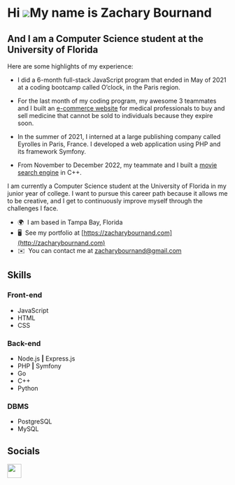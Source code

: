 Hi ![](https://user-images.githubusercontent.com/18350557/176309783-0785949b-9127-417c-8b55-ab5a4333674e.gif)My name is Zachary Bournand
========================================================================================================================================

And I am a Computer Science student at the University of Florida
----------------------------------------------------------------

Here are some highlights of my experience:
* I did a 6-month full-stack JavaScript program that ended in May of 2021 at a coding bootcamp called O’clock, in the Paris region.

* For the last month of my coding program, my awesome 3 teammates and I built an <a href="https://github.com/Geoffrey-Maillot/O-medocs_back" target="_blank">e-commerce website</a> for medical professionals to buy and sell medicine that cannot be sold to individuals because they expire soon.

* In the summer of 2021, I interned at a large publishing company called Eyrolles in Paris, France. I developed a web application using PHP and its framework Symfony.

* From November to December 2022, my teammate and I built a <a href="https://github.com/ZacharyBournand/movie-search-engine" target="_blank">movie search engine</a> in C++. 

I am currently a Computer Science student at the University of Florida in my junior year of college. I want to pursue this career path because it allows me to be creative, and I get to continuously improve myself through the challenges I face.


* 🌍  I am based in Tampa Bay, Florida
* 🖥️  See my portfolio at [https://zacharybournand.com](http://zacharybournand.com)
* ✉️  You can contact me at [zacharybournand@gmail.com](mailto:zacharybournand@gmail.com)


## Skills
### Front-end
- JavaScript 
- HTML  
- CSS

### Back-end
- Node.js **|** Express.js   
- PHP **|** Symfony    
- Go    
- C++    
- Python

### DBMS
- PostgreSQL    
- MySQL


## Socials
<a href="https://www.linkedin.com/in/zachary-bournand-6908a5168" target="_blank" rel="noreferrer"><img src="https://raw.githubusercontent.com/danielcranney/readme-generator/main/public/icons/socials/linkedin.svg" width="32" height="32" /></a></p>
